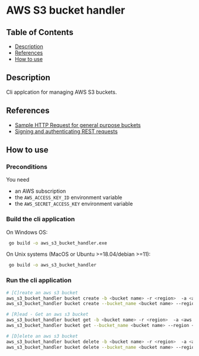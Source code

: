 # AWS S3 bucket handler

## Table of Contents

- [Description](#description)
- [References](#references)
- [How to use](#how-to-use)

## Description

Cli applcation for managing AWS S3 buckets.  

## References

- [Sample HTTP Request for general purpose buckets](https://docs.aws.amazon.com/AmazonS3/latest/API/API_CreateBucket.html)
- [Signing and authenticating REST requests](https://docs.aws.amazon.com/AmazonS3/latest/userguide/RESTAuthentication.html)

## How to use

### Preconditions

You need 
- an AWS subscription
- the `AWS_ACCESS_KEY_ID` environment variable
- the `AWS_SECRET_ACCESS_KEY` environment variable

### Build the cli application

On Windows OS:

```sh
 go build -o aws_s3_bucket_handler.exe
```

On Unix systems (MacOS or Ubuntu >=18.04/debian >=11):

```sh
 go build -o aws_s3_bucket_handler
```

### Run the cli application

```sh
# [C]reate an aws s3 bucket
aws_s3_bucket_handler bucket create -b <bucket name> -r <region>  -a <aws access key id> -s <aws secret access key>
aws_s3_bucket_handler bucket create --bucket_name <bucket name> --region <region>  --access_key_id <aws access key id> --secret_access_key <aws secret access key>

# [R]ead - Get an aws s3 bucket
aws_s3_bucket_handler bucket get -b <bucket name> -r <region>  -a <aws access key id> -s <aws secret access key>
aws_s3_bucket_handler bucket get --bucket_name <bucket name> --region <region>  --access_key_id <aws access key id> --secret_access_key <aws secret access key>

# [D]elete an aws s3 bucket 
aws_s3_bucket_handler bucket delete -b <bucket name> -r <region>  -a <aws access key id> -s <aws secret access key>
aws_s3_bucket_handler bucket delete --bucket_name <bucket name> --region <region>  --access_key_id <aws access key id> --secret_access_key <aws secret access key>
```